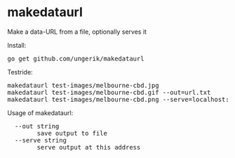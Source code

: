 # makedataurl
Make a data-URL from a file, optionally serves it

Install:
<pre>
go get github.com/ungerik/makedataurl
</pre>

Testride:
<pre>
makedataurl test-images/melbourne-cbd.jpg
makedataurl test-images/melbourne-cbd.gif --out=url.txt
makedataurl test-images/melbourne-cbd.png --serve=localhost:8080
</pre>


Usage of makedataurl:
<pre>
  --out string
    	save output to file
  --serve string
    	serve output at this address
</pre>